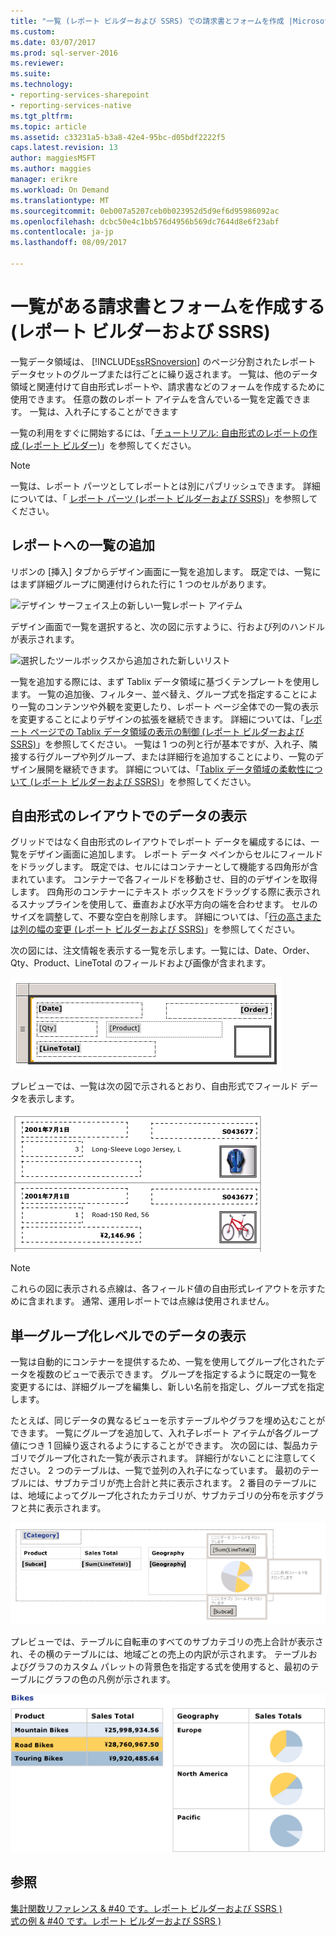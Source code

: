 ```yaml
---
title: "一覧 (レポート ビルダーおよび SSRS) での請求書とフォームを作成 |Microsoft ドキュメント"
ms.custom: 
ms.date: 03/07/2017
ms.prod: sql-server-2016
ms.reviewer: 
ms.suite: 
ms.technology:
- reporting-services-sharepoint
- reporting-services-native
ms.tgt_pltfrm: 
ms.topic: article
ms.assetid: c33231a5-b3a8-42e4-95bc-d05bdf2222f5
caps.latest.revision: 13
author: maggiesMSFT
ms.author: maggies
manager: erikre
ms.workload: On Demand
ms.translationtype: MT
ms.sourcegitcommit: 0eb007a5207ceb0b023952d5d9ef6d95986092ac
ms.openlocfilehash: dcbc50e4c1bb576d4956b569dc7644d8e6f23abf
ms.contentlocale: ja-jp
ms.lasthandoff: 08/09/2017

---
```

# <a name="create-invoices-and-forms-with-lists-report-builder-and-ssrs"></a>一覧がある請求書とフォームを作成する (レポート ビルダーおよび SSRS)
  一覧データ領域は、 [!INCLUDE[ssRSnoversion](../../includes/ssrsnoversion-md.md)] のページ分割されたレポート データセットのグループまたは行ごとに繰り返されます。 一覧は、他のデータ領域と関連付けて自由形式レポートや、請求書などのフォームを作成するために使用できます。 任意の数のレポート アイテムを含んでいる一覧を定義できます。 一覧は、入れ子にすることができます  
  
 一覧の利用をすぐに開始するには、「[チュートリアル: 自由形式のレポートの作成 &#40;レポート ビルダー&#41;](../../reporting-services/tutorial-creating-a-free-form-report-report-builder.md)」を参照してください。  
  
> [!NOTE]  
>  一覧は、レポート パーツとしてレポートとは別にパブリッシュできます。 詳細については、「 [レポート パーツ (レポート ビルダーおよび SSRS)](../../reporting-services/report-design/report-parts-report-builder-and-ssrs.md)」を参照してください。  
  
##  <a name="AddingList"></a> レポートへの一覧の追加  
 リボンの [挿入] タブからデザイン画面に一覧を追加します。 既定では、一覧にはまず詳細グループに関連付けられた行に 1 つのセルがあります。  
  
 ![デザイン サーフェイス上の新しい一覧レポート アイテム](../../reporting-services/report-design/media/rs-listtemplatenew.gif "デザイン サーフェイス上のレポート アイテムの新しいリスト")  
  
 デザイン画面で一覧を選択すると、次の図に示すように、行および列のハンドルが表示されます。  
  
 ![選択したツールボックスから追加された新しいリスト](../../reporting-services/report-design/media/rs-listtemplatenewselected.gif "ツールボックスから追加された新しいリストを選択")  
  
 一覧を追加する際には、まず Tablix データ領域に基づくテンプレートを使用します。 一覧の追加後、フィルター、並べ替え、グループ式を指定することにより一覧のコンテンツや外観を変更したり、レポート ページ全体での一覧の表示を変更することによりデザインの拡張を継続できます。 詳細については、「[レポート ページでの Tablix データ領域の表示の制御 &#40;レポート ビルダーおよび SSRS&#41;](../../reporting-services/report-design/controlling-the-tablix-data-region-display-on-a-report-page.md)」を参照してください。 一覧は 1 つの列と行が基本ですが、入れ子、隣接する行グループや列グループ、または詳細行を追加することにより、一覧のデザイン展開を継続できます。 詳細については、「[Tablix データ領域の柔軟性について (レポート ビルダーおよび SSRS)](../../reporting-services/report-design/exploring-the-flexibility-of-a-tablix-data-region-report-builder-and-ssrs.md)」を参照してください。  
  
  
##  <a name="DisplayingLayout"></a> 自由形式のレイアウトでのデータの表示  
 グリッドではなく自由形式のレイアウトでレポート データを編成するには、一覧をデザイン画面に追加します。 レポート データ ペインからセルにフィールドをドラッグします。 既定では、セルにはコンテナーとして機能する四角形が含まれています。 コンテナーで各フィールドを移動させ、目的のデザインを取得します。 四角形のコンテナーにテキスト ボックスをドラッグする際に表示されるスナップラインを使用して、垂直および水平方向の端を合わせます。 セルのサイズを調整して、不要な空白を削除します。 詳細については、「[行の高さまたは列の幅の変更 &#40;レポート ビルダーおよび SSRS&#41;](../../reporting-services/report-design/change-row-height-or-column-width-report-builder-and-ssrs.md)」を参照してください。  
  
 次の図には、注文情報を表示する一覧を示します。一覧には、Date、Order、Qty、Product、LineTotal のフィールドおよび画像が含まれます。  
  
 ![デザイン ビュー、4 つのフィールドとイメージ リスト](../../reporting-services/report-design/media/rs-basiclistformdesign.gif "デザイン ビュー、4 つのフィールドとイメージの一覧")  
  
 プレビューでは、一覧は次の図で示されるとおり、自由形式でフィールド データを表示します。  
  
 ![4 つのフィールドと 1 つのイメージ リストのプレビュー](../../reporting-services/report-design/media/rs-basiclistformpreview.gif "リストに、4 つのフィールドと 1 つの画像のプレビュー")  
  
> [!NOTE]  
>  これらの図に表示される点線は、各フィールド値の自由形式レイアウトを示すために含まれます。 通常、運用レポートでは点線は使用されません。  
  
  
##  <a name="DisplayingGrouping"></a> 単一グループ化レベルでのデータの表示  
 一覧は自動的にコンテナーを提供するため、一覧を使用してグループ化されたデータを複数のビューで表示できます。 グループを指定するように既定の一覧を変更するには、詳細グループを編集し、新しい名前を指定し、グループ式を指定します。  
  
 たとえば、同じデータの異なるビューを示すテーブルやグラフを埋め込むことができます。 一覧にグループを追加して、入れ子レポート アイテムが各グループ値につき 1 回繰り返されるようにすることができます。 次の図には、製品カテゴリでグループ化された一覧が表示されます。 詳細行がないことに注意してください。 2 つのテーブルは、一覧で並列の入れ子になっています。 最初のテーブルには、サブカテゴリが売上合計と共に表示されます。 2 番目のテーブルには、地域によってグループ化されたカテゴリが、サブカテゴリの分布を示すグラフと共に表示されます。  
  
 ![2 つのテーブルの一覧で 1 つの入れ子グラフ](../../reporting-services/report-design/media/rs-basiclistgroupdesign.gif "入れ子になったグラフを含む 1 つ、2 つのテーブルの一覧")  
  
 プレビューでは、テーブルに自転車のすべてのサブカテゴリの売上合計が表示され、その横のテーブルには、地域ごとの売上の内訳が示されます。 テーブルおよびグラフのカスタム パレットの背景色を指定する式を使用すると、最初のテーブルにグラフの色の凡例が示されます。  
  
 ![プレビュー、2 つのテーブル、入れ子になったグラフを含む 1 つ](../../reporting-services/report-design/media/rs-basiclistgrouppreview.gif "プレビュー、2 つのテーブルと入れ子になったグラフ")  
  
  
## <a name="see-also"></a>参照  
 [集計関数リファレンス & #40 です。レポート ビルダーおよび SSRS &#41;](../../reporting-services/report-design/report-builder-functions-aggregate-functions-reference.md)   
 [式の例 & #40 です。レポート ビルダーおよび SSRS &#41;](../../reporting-services/report-design/expression-examples-report-builder-and-ssrs.md)  
  
  


